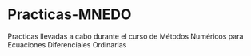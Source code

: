 # Practicas-MNEDO
Practicas llevadas a cabo durante el curso de Métodos Numéricos para Ecuaciones Diferenciales Ordinarias

